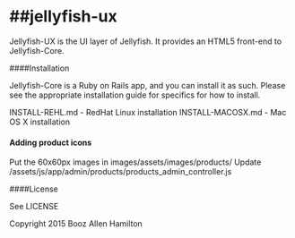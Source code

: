 ##jellyfish-ux
============

Jellyfish-UX is the UI layer of Jellyfish.  It provides an HTML5 front-end to Jellyfish-Core.

####Installation

Jellyfish-Core is a Ruby on Rails app, and you can install it as such.  Please see the appropriate installation
guide for specifics for how to install.

INSTALL-REHL.md - RedHat Linux installation
INSTALL-MACOSX.md - Mac OS X installation

#### Adding product icons

Put the 60x60px images in images/assets/images/products/
Update /assets/js/app/admin/products/products_admin_controller.js

####License

See LICENSE

Copyright 2015 Booz Allen Hamilton
